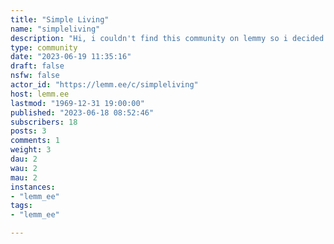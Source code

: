 ```yaml
---
title: "Simple Living" 
name: "simpleliving"
description: "Hi, i couldn't find this community on lemmy so i decided to make it.Its a place for discussing living simply."
type: community
date: "2023-06-19 11:35:16"
draft: false
nsfw: false
actor_id: "https://lemm.ee/c/simpleliving"
host: lemm.ee
lastmod: "1969-12-31 19:00:00"
published: "2023-06-18 08:52:46"
subscribers: 18
posts: 3
comments: 1
weight: 3
dau: 2
wau: 2
mau: 2
instances:
- "lemm_ee"
tags: 
- "lemm_ee"

---
```

